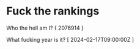 # Fuck the rankings

Who the hell am I?
{ 2076914 }

What fucking year is it?
[ 2024-02-17T09:00:00Z ]

